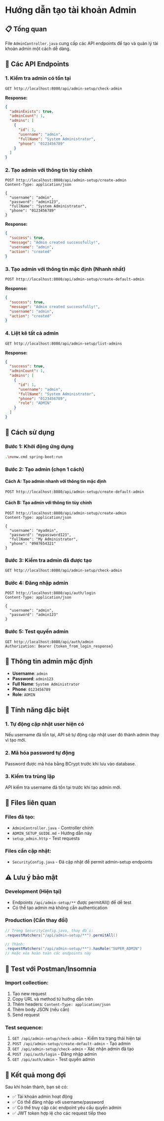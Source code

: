 # Hướng dẫn tạo tài khoản Admin

## 📋 Tổng quan
File `AdminController.java` cung cấp các API endpoints để tạo và quản lý tài khoản admin một cách dễ dàng.

## 🚀 Các API Endpoints

### 1. Kiểm tra admin có tồn tại
```http
GET http://localhost:8080/api/admin-setup/check-admin
```

**Response:**
```json
{
  "adminExists": true,
  "adminCount": 1,
  "admins": [
    {
      "id": 1,
      "username": "admin",
      "fullName": "System Administrator",
      "phone": "0123456789"
    }
  ]
}
```

### 2. Tạo admin với thông tin tùy chỉnh
```http
POST http://localhost:8080/api/admin-setup/create-admin
Content-Type: application/json

{
  "username": "admin",
  "password": "admin123",
  "fullName": "System Administrator",
  "phone": "0123456789"
}
```

**Response:**
```json
{
  "success": true,
  "message": "Admin created successfully!",
  "username": "admin",
  "action": "created"
}
```

### 3. Tạo admin với thông tin mặc định (Nhanh nhất)
```http
POST http://localhost:8080/api/admin-setup/create-default-admin
```

**Response:**
```json
{
  "success": true,
  "message": "Admin created successfully!",
  "username": "admin",
  "action": "created"
}
```

### 4. Liệt kê tất cả admin
```http
GET http://localhost:8080/api/admin-setup/list-admins
```

**Response:**
```json
{
  "success": true,
  "adminCount": 1,
  "admins": [
    {
      "id": 1,
      "username": "admin",
      "fullName": "System Administrator",
      "phone": "0123456789",
      "role": "ADMIN"
    }
  ]
}
```

## 📝 Cách sử dụng

### Bước 1: Khởi động ứng dụng
```bash
.\mvnw.cmd spring-boot:run
```

### Bước 2: Tạo admin (chọn 1 cách)

#### Cách A: Tạo admin nhanh với thông tin mặc định
```http
POST http://localhost:8080/api/admin-setup/create-default-admin
```

#### Cách B: Tạo admin với thông tin tùy chỉnh
```http
POST http://localhost:8080/api/admin-setup/create-admin
Content-Type: application/json

{
  "username": "myadmin",
  "password": "mypassword123",
  "fullName": "My Administrator",
  "phone": "0987654321"
}
```

### Bước 3: Kiểm tra admin đã được tạo
```http
GET http://localhost:8080/api/admin-setup/check-admin
```

### Bước 4: Đăng nhập admin
```http
POST http://localhost:8080/api/auth/login
Content-Type: application/json

{
  "username": "admin",
  "password": "admin123"
}
```

### Bước 5: Test quyền admin
```http
GET http://localhost:8080/api/auth/admin
Authorization: Bearer {token_from_login_response}
```

## 🎯 Thông tin admin mặc định
- **Username**: `admin`
- **Password**: `admin123`
- **Full Name**: `System Administrator`
- **Phone**: `0123456789`
- **Role**: `ADMIN`

## 🔧 Tính năng đặc biệt

### 1. Tự động cập nhật user hiện có
Nếu username đã tồn tại, API sẽ tự động cập nhật user đó thành admin thay vì tạo mới.

### 2. Mã hóa password tự động
Password được mã hóa bằng BCrypt trước khi lưu vào database.

### 3. Kiểm tra trùng lặp
API kiểm tra username đã tồn tại trước khi tạo admin mới.

## 📁 Files liên quan

### Files đã tạo:
- `AdminController.java` - Controller chính
- `ADMIN_SETUP_GUIDE.md` - Hướng dẫn này
- `setup_admin.http` - Test requests

### Files cần cập nhật:
- `SecurityConfig.java` - Đã cập nhật để permit admin-setup endpoints

## ⚠️ Lưu ý bảo mật

### Development (Hiện tại)
- Endpoints `/api/admin-setup/**` được permitAll() để dễ test
- Có thể tạo admin mà không cần authentication

### Production (Cần thay đổi)
```java
// Trong SecurityConfig.java, thay đổi:
.requestMatchers("/api/admin-setup/**").permitAll()

// Thành:
.requestMatchers("/api/admin-setup/**").hasRole("SUPER_ADMIN")
// Hoặc xóa hoàn toàn các endpoints này
```

## 🧪 Test với Postman/Insomnia

### Import collection:
1. Tạo new request
2. Copy URL và method từ hướng dẫn trên
3. Thêm headers: `Content-Type: application/json`
4. Thêm body JSON (nếu cần)
5. Send request

### Test sequence:
1. `GET /api/admin-setup/check-admin` - Kiểm tra trạng thái hiện tại
2. `POST /api/admin-setup/create-default-admin` - Tạo admin
3. `GET /api/admin-setup/check-admin` - Xác nhận admin đã tạo
4. `POST /api/auth/login` - Đăng nhập admin
5. `GET /api/auth/admin` - Test quyền admin

## 🎉 Kết quả mong đợi

Sau khi hoàn thành, bạn sẽ có:
- ✅ Tài khoản admin hoạt động
- ✅ Có thể đăng nhập với username/password
- ✅ Có thể truy cập các endpoint yêu cầu quyền admin
- ✅ JWT token hợp lệ cho các request tiếp theo

